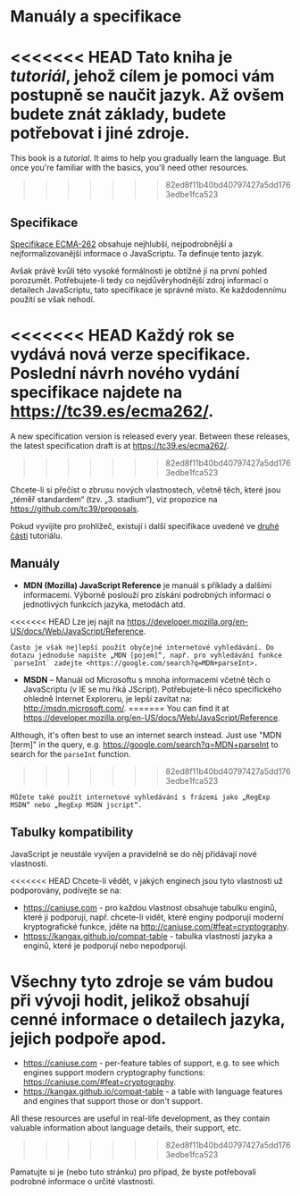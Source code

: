 
# Manuály a specifikace

<<<<<<< HEAD
Tato kniha je *tutoriál*, jehož cílem je pomoci vám postupně se naučit jazyk. Až ovšem budete znát základy, budete potřebovat i jiné zdroje.
=======
This book is a *tutorial*. It aims to help you gradually learn the language. But once you're familiar with the basics, you'll need other resources.
>>>>>>> 82ed8f11b40bd40797427a5dd1763edbe1fca523

## Specifikace

[Specifikace ECMA-262](https://www.ecma-international.org/publications/standards/Ecma-262.htm) obsahuje nejhlubší, nejpodrobnější a nejformalizovanější informace o JavaScriptu. Ta definuje tento jazyk.

Avšak právě kvůli této vysoké formálnosti je obtížné jí na první pohled porozumět. Potřebujete-li tedy co nejdůvěryhodnější zdroj informací o detailech JavaScriptu, tato specifikace je správné místo. Ke každodennímu použití se však nehodí.

<<<<<<< HEAD
Každý rok se vydává nová verze specifikace. Poslední návrh nového vydání specifikace najdete na <https://tc39.es/ecma262/>.
=======
A new specification version is released every year. Between these releases, the latest specification draft is at <https://tc39.es/ecma262/>.
>>>>>>> 82ed8f11b40bd40797427a5dd1763edbe1fca523

Chcete-li si přečíst o zbrusu nových vlastnostech, včetně těch, které jsou „téměř standardem“ (tzv. „3. stadium“), viz propozice na <https://github.com/tc39/proposals>.

Pokud vyvíjíte pro prohlížeč, existují i další specifikace uvedené ve [druhé části](info:browser-environment) tutoriálu.

## Manuály

- **MDN (Mozilla) JavaScript Reference** je manuál s příklady a dalšími informacemi. Výborně poslouží pro získání podrobných informací o jednotlivých funkcích jazyka, metodách atd.

<<<<<<< HEAD
	Lze jej najít na <https://developer.mozilla.org/en-US/docs/Web/JavaScript/Reference>.
	
	Často je však nejlepší použít obyčejné internetové vyhledávání. Do dotazu jednoduše napište „MDN [pojem]“, např. pro vyhledávání funkce `parseInt` zadejte <https://google.com/search?q=MDN+parseInt>.

- **MSDN** – Manuál od Microsoftu s mnoha informacemi včetně těch o JavaScriptu (v IE se mu říká JScript). Potřebujete-li něco specifického ohledně Internet Exploreru, je lepší zavítat na: <http://msdn.microsoft.com/>.
=======
    You can find it at <https://developer.mozilla.org/en-US/docs/Web/JavaScript/Reference>.

Although, it's often best to use an internet search instead. Just use "MDN [term]" in the query, e.g. <https://google.com/search?q=MDN+parseInt> to search for the `parseInt` function.
>>>>>>> 82ed8f11b40bd40797427a5dd1763edbe1fca523

	Můžete také použít internetové vyhledávání s frázemi jako „RegExp MSDN“ nebo „RegExp MSDN jscript“.

## Tabulky kompatibility

JavaScript je neustále vyvíjen a pravidelně se do něj přidávají nové vlastnosti.

<<<<<<< HEAD
Chcete-li vědět, v jakých enginech jsou tyto vlastnosti už podporovány, podívejte se na:
- <https://caniuse.com> - pro každou vlastnost obsahuje tabulku enginů, které ji podporují, např. chcete-li vidět, které enginy podporují moderní kryptografické funkce, jděte na <http://caniuse.com/#feat=cryptography>. 
- <httpss://kangax.github.io/compat-table> - tabulka vlastností jazyka a enginů, které je podporují nebo nepodporují.

Všechny tyto zdroje se vám budou při vývoji hodit, jelikož obsahují cenné informace o detailech jazyka, jejich podpoře apod.
=======
- <https://caniuse.com> - per-feature tables of support, e.g. to see which engines support modern cryptography functions: <https://caniuse.com/#feat=cryptography>.
- <https://kangax.github.io/compat-table> - a table with language features and engines that support those or don't support.

All these resources are useful in real-life development, as they contain valuable information about language details, their support, etc.
>>>>>>> 82ed8f11b40bd40797427a5dd1763edbe1fca523

Pamatujte si je (nebo tuto stránku) pro případ, že byste potřebovali podrobné informace o určité vlastnosti.
